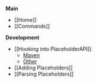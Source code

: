 **Main**
* [[Home]]
* [[Commands]]

**Development**
* [[Hooking into PlaceholderAPI]]
  * [Maven](Hooking-into-PlaceholderAPI#maven)
  * [Other](Hooking-into-PlaceholderAPI#other-ides-not-using-mavengradle)
* [[Adding Placeholders]]
* [[Parsing Placeholders]]